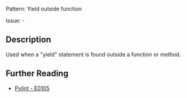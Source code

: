 Pattern: Yield outside function

Issue: -

## Description

Used when a "yield" statement is found outside a function or method.

## Further Reading

* [Pylint - E0105](http://pylint-messages.wikidot.com/messages:e0105)